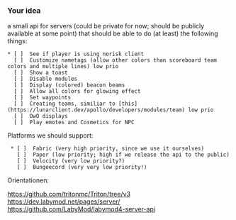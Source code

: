 ### Your idea

a small api for servers (could be private for now; should be publicly available at some point) that should be able to do (at least) the following things:

    * [ ]  See if player is using norisk client
      [ ]  Customize nametags (allow other colors than scoreboard team colors and multiple lines) low prio
      [ ]  Show a toast
      [ ]  Disable modules
      [ ]  Display (colored) beacon beams
      [ ]  Allow all colors for glowing effect
      [ ]  Set waypoints
      [ ]  Creating teams, similiar to [this](https://lunarclient.dev/apollo/developers/modules/team) low prio
      [ ]  OwO displays
      [ ]  Play emotes and Cosmetics for NPC


Platforms we should support:

     * [ ]  Fabric (very high priority, since we use it ourselves)
       [ ]  Paper (low priority; high if we release the api to the public)
       [ ]  Velocity (very low priority?)
       [ ]  Bungeecord (very very low priority!)


Orientationen:

https://github.com/tritonmc/Triton/tree/v3
https://dev.labymod.net/pages/server/
https://github.com/LabyMod/labymod4-server-api
